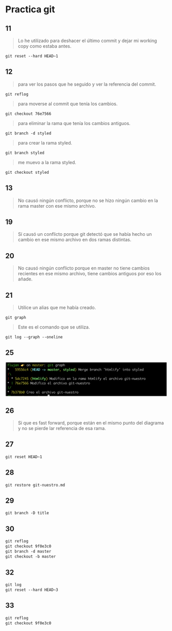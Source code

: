 # Practica git

## 11

> Lo he utilizado para deshacer el último commit y dejar mi working copy como estaba antes.

```
git reset --hard HEAD~1
```

## 12

> para ver los pasos que he seguido y ver la referencia del commit.

```
git reflog
```

> para moverse al commit que tenía los cambios.

```
git checkout 76e7566
```

> para eliminar la rama que tenía los cambios antiguos.

```
git branch -d styled
```

> para crear la rama styled.

```
git branch styled
```

> me muevo a la rama styled.

```
git checkout styled
```

## 13

> No causó ningún conflicto, porque no se hizo ningún cambio en la rama master con ese mismo archivo.

## 19

> Sí causó un conflicto porque git detectó que se había hecho un cambio en ese mismo archivo en dos ramas distintas.

## 20

> No causó ningún conflicto porque en master no tiene cambios recientes en ese mismo archivo, tiene cambios antiguos por eso los añade.

## 21

> Utilice un alias que me había creado.

```
git graph
```

> Este es el comando que se utiliza.

```
git log --graph --oneline
```

## 25

![Imagen del diagrama](./log.png)

## 26

> Si que es fast forward, porque están en el mismo punto del diagrama y no se pierde lar referencia de esa rama.

## 27

```
git reset HEAD~1
```

## 28

```
git restore git-nuestro.md
```

## 29

```
git branch -D title
```

## 30

```
git reflog
git checkout 9f0e3c0
git branch -d master
git checkout -b master
```

## 32

```
git log
git reset --hard HEAD~3
```

## 33

```
git reflog
git checkout 9f0e3c0
```
